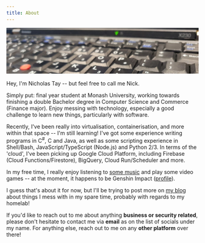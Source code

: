```yaml
---
title: About
---
```


![Cover photo: My ThinkPad X230 laptop with a X220 keyboard modded in](/assets/cover.jpg "My ThinkPad X230!{{< cc >}}")

Hey, I'm Nicholas Tay -- but feel free to call me Nick.

Simply put: final year student at Monash University, working towards finishing a double Bachelor degree in Computer Science and Commerce (Finance major). Enjoy messing with technology, especially a good challenge to learn new things, particularly with software.

Recently, I've been really into virtualisation, containerisation, and more within that space -- I'm still learning! I've got some experience writing programs in C<sup>#</sup>, C and Java, as well as some scripting experience in Shell/Bash, JavaScript/TypeScript (Node.js) and Python 2/3. In terms of the 'cloud', I've been picking up Google Cloud Platform, including Firebase (Cloud Functions/Firestore), BigQuery, Cloud Run/Scheduler and more.

In my free time, I really enjoy listening to [some music](https://www.last.fm/user/n2468txd) and play some video games -- at the moment, it happens to be Genshin Impact ([profile](https://webstatic-sea.mihoyo.com/app/community-game-records-sea/index.html?user_id=19309289#/ys)).

I guess that's about it for now, but I'll be trying to post more on [my blog](/posts) about things I mess with in my spare time, probably with regards to my homelab!

If you'd like to reach out to me about anything **business or security related**, please don't hesitate to contact me via **email** as on the list of socials under my name. For anything else, reach out to me on any **other platform** over there!
